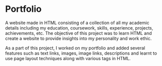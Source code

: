 # Portfolio

A website made in HTML consisting of a collection of all my academic details including my education, coursework, skills, experience, projects, achievements, etc. The objective of this project was to learn HTML and create a website to provide insights into my personality and work ethic.

As a part of this project, I worked on my portfolio and added several features such as text links, images, image links, descriptions and learnt to use page layout techniques along with various tags in HTML.
